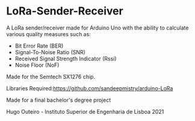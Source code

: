# LoRa-Sender-Receiver
A LoRa sender/receiver made for Arduino Uno with the ability to calculate various quality measures such as:
- Bit Error Rate (BER)
- Signal-To-Noise Ratio (SNR)
- Received Signal Strength Indicator (Rssi)
- Noise Floor (NoF)

Made for the Semtech SX1276 chip.

Libraries Required:https://github.com/sandeepmistry/arduino-LoRa

Made for a final bachelor's degree project

Hugo Outeiro - Instituto Superior de Engenharia de Lisboa 2021
